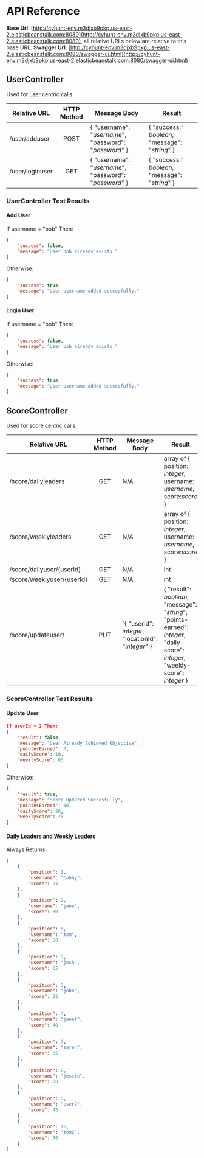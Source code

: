 # API Reference

__Base Url__: [http://cyhunt-env.m3djxb9pkp.us-east-2.elasticbeanstalk.com:8080](http://cyhunt-env.m3djxb9pkp.us-east-2.elasticbeanstalk.com:8080), all relative URLs below are relative to this base URL.
__Swagger Url__: [http://cyhunt-env.m3djxb9pkp.us-east-2.elasticbeanstalk.com:8080/swagger-ui.html](http://cyhunt-env.m3djxb9pkp.us-east-2.elasticbeanstalk.com:8080/swagger-ui.html)

## UserController

Used for user centric calls.

Relative URL    | HTTP Method | Message Body                                           | Result
----------------|:-----------:|--------------------------------------------------------|---
/user/adduser   | POST        | { "username": "_username_", "password": "_password_" } | { "success:" _boolean_, "message": "_string_" }
/user/loginuser | GET         | { "username": "_username_", "password": "_password_" } | { "success:" _boolean_, "message": "_string_" }

### UserController Test Results

#### Add User

If username = "bob" Then:

```json
{
    "success": false,
    "message": "User bob already exists."
}
```

Otherwise:

```json
{
    "success": true,
    "message": "User username added succesfully."
}
```

#### Login User

If username = "bob" Then:

```json
{
    "success": false,
    "message": "User bob already exists."
}
```

Otherwise:

```json
{
    "success": true,
    "message": "User username added succesfully."
}
```


## ScoreController

Used for score centric calls.

Relative URL               | HTTP Method | Message Body                                       | Result
---------------------------|:-----------:|----------------------------------------------------|---
/score/dailyleaders        | GET         | N/A                                                | array of { position: _integer_, username: _username_, score:_score_ }
/score/weeklyleaders       | GET         | N/A                                                | array of { position: _integer_, username: _username_, score:_score_ }
/score/dailyuser/{userId}  | GET         | N/A                                                | int
/score/weeklyuser/{userId} | GET         | N/A                                                | int
/score/updateuser/         | PUT         | `{ "userId": _integer_, "locationId": "_integer_" } | { "result": _boolean_, "message": "_string_", "points-earned": _integer_, "daily-score": _integer_, "weekly-score": _integer_ }

### ScoreController Test Results

#### Update User

```json
If userId = 2 Then:  
{
    "result": false,
    "message": "User Already Achieved Objective",
    "pointesEarned": 0,
    "dailyScore": 10,
    "weeklyScore": 65
}
```

Otherwise:  

```json
{
    "result": true,
    "message": "Score Updated Succesfully",
    "pointesEarned": 10,
    "dailyScore": 20,
    "weeklyScore": 75
}
```

#### Daily Leaders and Weekly Leaders

Always Returns:

```json
[
    {
        "position": 1,
        "username": "bobby",
        "score": 25
    },
    {
        "position": 2,
        "username": "jane",
        "score": 30
    },
    {
        "position": 6,
        "username": "tom",
        "score": 50
    },
    {
        "position": 9,
        "username": "josh",
        "score": 65
    },
    {
        "position": 3,
        "username": "john",
        "score": 35
    },
    {
        "position": 4,
        "username": "janet",
        "score": 40
    },
    {
        "position": 7,
        "username": "sarah",
        "score": 55
    },
    {
        "position": 8,
        "username": "jessie",
        "score": 60
    },
    {
        "position": 5,
        "username": "user2",
        "score": 45
    },
    {
        "position": 10,
        "username": "tom2",
        "score": 70
    }
]
```